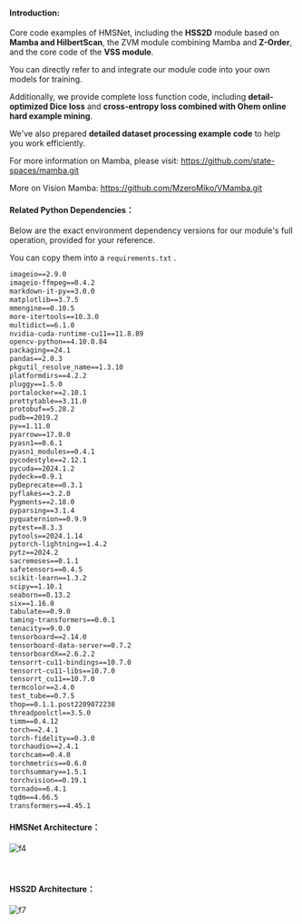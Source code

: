 

#### Introduction:

Core code examples of HMSNet, including the **HSS2D** module based on **Mamba and HilbertScan**, the ZVM module combining Mamba and **Z-Order**, and the core code of the **VSS module**.

You can directly refer to and integrate our module code into your own models for training. 

Additionally, we provide complete loss function code, including **detail-optimized Dice loss** and **cross-entropy loss combined with Ohem online hard example mining**. 

We've also prepared **detailed dataset processing example code** to help you work efficiently.

For more information on Mamba, please visit: https://github.com/state-spaces/mamba.git

More on Vision Mamba: https://github.com/MzeroMiko/VMamba.git



#### Related Python Dependencies：

Below are the exact environment dependency versions for our module's full operation, provided for your reference. 

You can copy them into a `requirements.txt` .

```xml
imageio==2.9.0
imageio-ffmpeg==0.4.2
markdown-it-py==3.0.0
matplotlib==3.7.5
mmengine==0.10.5
more-itertools==10.3.0
multidict==6.1.0
nvidia-cuda-runtime-cu11==11.8.89
opencv-python==4.10.0.84
packaging==24.1
pandas==2.0.3
pkgutil_resolve_name==1.3.10
platformdirs==4.2.2
pluggy==1.5.0
portalocker==2.10.1
prettytable==3.11.0
protobuf==5.28.2
pudb==2019.2
py==1.11.0
pyarrow==17.0.0
pyasn1==0.6.1
pyasn1_modules==0.4.1
pycodestyle==2.12.1
pycuda==2024.1.2
pydeck==0.9.1
pyDeprecate==0.3.1
pyflakes==3.2.0
Pygments==2.18.0
pyparsing==3.1.4
pyquaternion==0.9.9
pytest==8.3.3
pytools==2024.1.14
pytorch-lightning==1.4.2
pytz==2024.2
sacremoses==0.1.1
safetensors==0.4.5
scikit-learn==1.3.2
scipy==1.10.1
seaborn==0.13.2
six==1.16.0
tabulate==0.9.0
taming-transformers==0.0.1
tenacity==9.0.0
tensorboard==2.14.0
tensorboard-data-server==0.7.2
tensorboardX==2.6.2.2
tensorrt-cu11-bindings==10.7.0
tensorrt-cu11-libs==10.7.0
tensorrt_cu11==10.7.0
termcolor==2.4.0
test_tube==0.7.5
thop==0.1.1.post2209072238
threadpoolctl==3.5.0
timm==0.4.12
torch==2.4.1
torch-fidelity==0.3.0
torchaudio==2.4.1
torchcam==0.4.0
torchmetrics==0.6.0
torchsummary==1.5.1
torchvision==0.19.1
tornado==6.4.1
tqdm==4.66.5
transformers==4.45.1
```

#### HMSNet Architecture：
![f4](https://github.com/user-attachments/assets/5903b8e1-e524-4225-a6d1-fcf147401138)
<br>
<br>
<br>
#### HSS2D Architecture：
![f7](https://github.com/user-attachments/assets/4c633e31-bdbe-41d2-b7f4-496db399895d)

